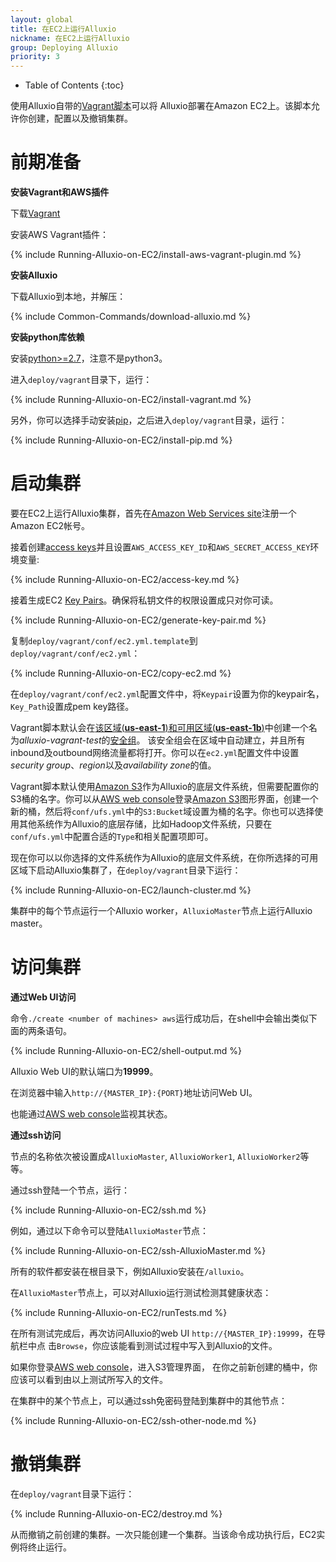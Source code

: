 ```yaml
---
layout: global
title: 在EC2上运行Alluxio
nickname: 在EC2上运行Alluxio
group: Deploying Alluxio
priority: 3
---
```


* Table of Contents
{:toc}

使用Alluxio自带的[Vagrant脚本](https://github.com/alluxio/alluxio/tree/master/deploy/vagrant)可以将
Alluxio部署在Amazon EC2上。该脚本允许你创建，配置以及撤销集群。

# 前期准备

**安装Vagrant和AWS插件**

下载[Vagrant](https://www.vagrantup.com/downloads.html)

安装AWS Vagrant插件：

{% include Running-Alluxio-on-EC2/install-aws-vagrant-plugin.md %}

**安装Alluxio**

下载Alluxio到本地，并解压：

{% include Common-Commands/download-alluxio.md %}

**安装python库依赖**

安装[python>=2.7](https://www.python.org/)，注意不是python3。

进入`deploy/vagrant`目录下，运行：

{% include Running-Alluxio-on-EC2/install-vagrant.md %}

另外，你可以选择手动安装[pip](https://pip.pypa.io/en/latest/installing/)，之后进入`deploy/vagrant`目录，运行：

{% include Running-Alluxio-on-EC2/install-pip.md %}

# 启动集群

要在EC2上运行Alluxio集群，首先在[Amazon Web Services site](http://aws.amazon.com/)注册一个Amazon EC2帐号。

接着创建[access keys](https://aws.amazon.com/developers/access-keys/)并且设置`AWS_ACCESS_KEY_ID`和`AWS_SECRET_ACCESS_KEY`环境变量:

{% include Running-Alluxio-on-EC2/access-key.md %}

接着生成EC2
[Key Pairs](http://docs.aws.amazon.com/AWSEC2/latest/UserGuide/ec2-key-pairs.html)。确保将私钥文件的权限设置成只对你可读。

{% include Running-Alluxio-on-EC2/generate-key-pair.md %}

复制`deploy/vagrant/conf/ec2.yml.template`到`deploy/vagrant/conf/ec2.yml`：

{% include Running-Alluxio-on-EC2/copy-ec2.md %}

在`deploy/vagrant/conf/ec2.yml`配置文件中，将`Keypair`设置为你的keypair名，`Key_Path`设置成pem key路径。

Vagrant脚本默认会在[该区域(**us-east-1**)和可用区域(**us-east-1b**)](http://docs.aws.amazon.com/AWSEC2/latest/UserGuide/using-regions-availability-zones.html)中创建一个名为*alluxio-vagrant-test*的[安全组](http://docs.aws.amazon.com/AWSEC2/latest/UserGuide/using-network-security.html)。
该安全组会在区域中自动建立，并且所有inbound及outbound网络流量都将打开。你可以在`ec2.yml`配置文件中设置*security group*、*region*以及*availability zone*的值。

Vagrant脚本默认使用[Amazon S3](http://aws.amazon.com/s3)作为Alluxio的底层文件系统，但需要配置你的S3桶的名字。你可以从[AWS web console](https://console.aws.amazon.com/console)登录[Amazon S3](http://aws.amazon.com/s3/)图形界面，创建一个新的桶，然后将`conf/ufs.yml`中的`S3:Bucket`域设置为桶的名字。你也可以选择使用其他系统作为Alluxio的底层存储，比如Hadoop文件系统，只要在`conf/ufs.yml`中配置合适的`Type`和相关配置项即可。

现在你可以以你选择的文件系统作为Alluxio的底层文件系统，在你所选择的可用区域下启动Alluxio集群了，在`deploy/vagrant`目录下运行：

{% include Running-Alluxio-on-EC2/launch-cluster.md %}

集群中的每个节点运行一个Alluxio worker，`AlluxioMaster`节点上运行Alluxio master。

# 访问集群

**通过Web UI访问**

命令`./create <number of machines> aws`运行成功后，在shell中会输出类似下面的两条语句。

{% include Running-Alluxio-on-EC2/shell-output.md %}

Alluxio Web UI的默认端口为**19999**。

在浏览器中输入`http://{MASTER_IP}:{PORT}`地址访问Web UI。

也能通过[AWS web console](https://console.aws.amazon.com/console)监视其状态。

**通过ssh访问**

节点的名称依次被设置成`AlluxioMaster`, `AlluxioWorker1`, `AlluxioWorker2`等等。

通过ssh登陆一个节点，运行：

{% include Running-Alluxio-on-EC2/ssh.md %}

例如，通过以下命令可以登陆`AlluxioMaster`节点：

{% include Running-Alluxio-on-EC2/ssh-AlluxioMaster.md %}

所有的软件都安装在根目录下，例如Alluxio安装在`/alluxio`。

在`AlluxioMaster`节点上，可以对Alluxio运行测试检测其健康状态：

{% include Running-Alluxio-on-EC2/runTests.md %}

在所有测试完成后，再次访问Alluxio的web UI `http://{MASTER_IP}:19999`，在导航栏中点
击`Browse`，你应该能看到测试过程中写入到Alluxio的文件。

如果你登录[AWS web console](https://console.aws.amazon.com/console)，进入S3管理界面，
在你之前新创建的桶中，你应该可以看到由以上测试所写入的文件。

在集群中的某个节点上，可以通过ssh免密码登陆到集群中的其他节点：

{% include Running-Alluxio-on-EC2/ssh-other-node.md %}

# 撤销集群

在`deploy/vagrant`目录下运行：

{% include Running-Alluxio-on-EC2/destroy.md %}

从而撤销之前创建的集群。一次只能创建一个集群。当该命令成功执行后，EC2实例将终止运行。

